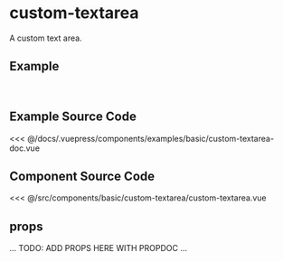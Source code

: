 # custom-textarea

A custom text area.

## Example

<br>
<Demo componentName="examples-basic-custom-textarea-doc" />

## Example Source Code

<SourceCode>
<<< @/docs/.vuepress/components/examples/basic/custom-textarea-doc.vue
</SourceCode>

## Component Source Code

<SourceCode>
<<< @/src/components/basic/custom-textarea/custom-textarea.vue
</SourceCode>

## props

... TODO: ADD PROPS HERE WITH PROPDOC ...